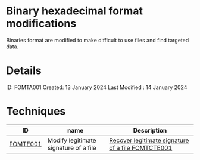 # Binary hexadecimal format modifications

Binaries format are modified to make difficult to use files and find targeted data.

# Details

ID: FOMTA001
Created: 13 January 2024
Last Modified : 14 January 2024



# Techniques 

| ID                                                                             | name                                  | Description                                                                                                                     |
| ------------------------------------------------------------------------------ | ------------------------------------- | ------------------------------------------------------------------------------------------------------------------------------- |
| [FOMTE001](https://github.com/blue101010/FOM/blob/main/techniques/FOMTE001.md) | Modify legitimate signature of a file | [Recover legitimate signature of a file FOMTCTE001](https://github.com/blue101010/FOM/blob/main/countertechniques/FOMCTE001.md) |